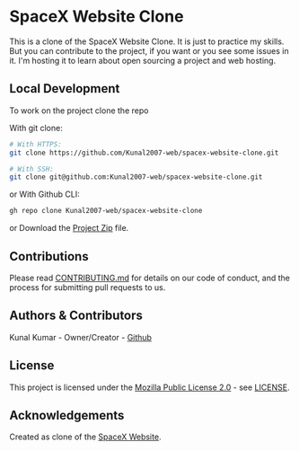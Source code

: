 # SpaceX Website Clone

This is a clone of the SpaceX Website Clone. It is just to practice my skills. But you can contribute to the project, if you want or you see some issues in it.
I'm hosting it to learn about open sourcing a project and web hosting.

## Local Development

To work on the project clone the repo

With git clone:

```bash
# With HTTPS:
git clone https://github.com/Kunal2007-web/spacex-website-clone.git

# With SSH:
git clone git@github.com:Kunal2007-web/spacex-website-clone.git
```

or With Github CLI:

```bash
gh repo clone Kunal2007-web/spacex-website-clone
```

or Download the [Project Zip](https://github.com/Kunal2007-web/spacex-website-clone/archive/refs/heads/main.zip) file.

## Contributions

Please read [CONTRIBUTING.md](https://github.com/Kunal2007-web/spacex-website-clone/blob/main/docs/CONTRIBUTING.md) for details on our code of conduct, and the process for submitting pull requests to us.

## Authors & Contributors

Kunal Kumar - Owner/Creator - [Github](https://github.com/Kunal2007-web)

## License

This project is licensed under the [Mozilla Public License 2.0](https://choosealicense.com/licenses/mpl-2.0/) - see [LICENSE](https://github.com/Kunal2007-web/spacex-website-clone/blob/main/LICENSE).

## Acknowledgements

Created as clone of the [SpaceX Website](https://www.spacex.com).
